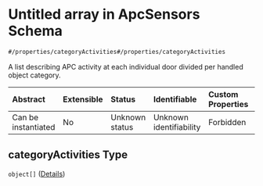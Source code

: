 # Untitled array in ApcSensors Schema

```txt
#/properties/categoryActivities#/properties/categoryActivities
```

A list describing APC activity at each individual door divided per handled object category.

| Abstract            | Extensible | Status         | Identifiable            | Custom Properties | Additional Properties | Access Restrictions | Defined In                                                                       |
| :------------------ | :--------- | :------------- | :---------------------- | :---------------- | :-------------------- | :------------------ | :------------------------------------------------------------------------------- |
| Can be instantiated | No         | Unknown status | Unknown identifiability | Forbidden         | Allowed               | none                | [apc-sensors.json*](../../schema/sensor/apc-sensors.json "open original schema") |

## categoryActivities Type

`object[]` ([Details](apc-sensors-properties-categoryactivities-items.md))
